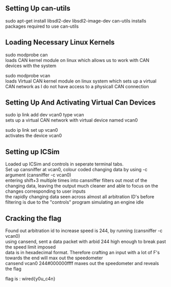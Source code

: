 ## Setting Up can-utils
<p>sudo apt-get install libsdl2-dev libsdl2-image-dev can-utils</pbr>
  installs packages required to use can-utils</p>

## Loading Necessary Linux Kernels
<p>sudo modprobe can<br>
  loads CAN kernel module on linux which allows us to work with CAN devices with the system<br></p>
sudo modprobe vcan<br>
  loads Virtual CAN kernel module on linux system which sets up a virtual CAN network as I do not have access to a physicall CAN connection</p>

## Setting Up And Activating Virtual Can Devices
<p>sudo ip link add dev vcan0 type vcan<br>
    sets up a virtual CAN network with virtual device named vcan0<br></p>
  <P>sudo ip link set up vcan0<br>
    activates the device vcan0<br></P>

## Setting up ICSim
<p>Loaded up ICSim and controls in seperate terminal tabs.<br>
Set up cansniffer at vcan0, colour coded changing data by using -c argument (cansniffer -c vcan0)<br>
entering shift+3 multiple times into cansniffer filters out most of the changing data, leaving the output much cleaner and able to focus on the changes corresponding to user inputs<br>
the rapidly changing data seen across almost all arbitration ID's before filtering is due to the "controls" program simulating an engine idle<br></p>

## Cracking the flag
<p>Found out arbitration id to increase speed is 244, by running (cansniffer -c vcan0)<br>
using cansend, sent a data packet with arbid 244 high enough to break past the speed limit imposed<br>
data is in hexadecimal format. Therefore crafting an input with a lot of F's towards the end will max out the speedometer<br>
cansend vcan0 244#000000ffff maxes out the speedometer and reveals the flag<br></p>

flag is : wired{y0u_c4n}


